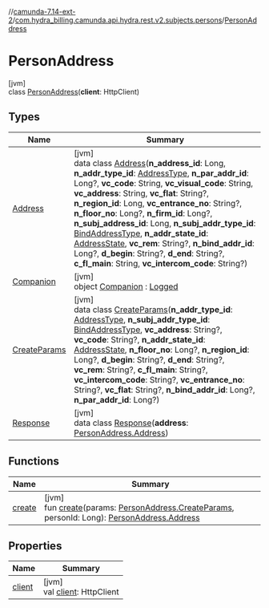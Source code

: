 //[camunda-7.14-ext-2](../../../index.md)/[com.hydra_billing.camunda.api.hydra.rest.v2.subjects.persons](../index.md)/[PersonAddress](index.md)

# PersonAddress

[jvm]\
class [PersonAddress](index.md)(**client**: HttpClient)

## Types

| Name | Summary |
|---|---|
| [Address](-address/index.md) | [jvm]<br>data class [Address](-address/index.md)(**n_address_id**: Long, **n_addr_type_id**: [AddressType](../../com.hydra_billing.camunda.api.hydra.common_types/-address-type/index.md), **n_par_addr_id**: Long?, **vc_code**: String, **vc_visual_code**: String, **vc_address**: String, **vc_flat**: String?, **n_region_id**: Long, **vc_entrance_no**: String?, **n_floor_no**: Long?, **n_firm_id**: Long?, **n_subj_address_id**: Long, **n_subj_addr_type_id**: [BindAddressType](../../com.hydra_billing.camunda.api.hydra.common_types/-bind-address-type/index.md), **n_addr_state_id**: [AddressState](../../com.hydra_billing.camunda.api.hydra.common_types/-address-state/index.md), **vc_rem**: String?, **n_bind_addr_id**: Long?, **d_begin**: String?, **d_end**: String?, **c_fl_main**: String, **vc_intercom_code**: String?) |
| [Companion](-companion/index.md) | [jvm]<br>object [Companion](-companion/index.md) : [Logged](../../com.hydra_billing.camunda.Logger/-logged/index.md) |
| [CreateParams](-create-params/index.md) | [jvm]<br>data class [CreateParams](-create-params/index.md)(**n_addr_type_id**: [AddressType](../../com.hydra_billing.camunda.api.hydra.common_types/-address-type/index.md), **n_subj_addr_type_id**: [BindAddressType](../../com.hydra_billing.camunda.api.hydra.common_types/-bind-address-type/index.md), **vc_address**: String?, **vc_code**: String?, **n_addr_state_id**: [AddressState](../../com.hydra_billing.camunda.api.hydra.common_types/-address-state/index.md), **n_floor_no**: Long?, **n_region_id**: Long?, **d_begin**: String?, **d_end**: String?, **vc_rem**: String?, **c_fl_main**: String?, **vc_intercom_code**: String?, **vc_entrance_no**: String?, **vc_flat**: String?, **n_bind_addr_id**: Long?, **n_par_addr_id**: Long?) |
| [Response](-response/index.md) | [jvm]<br>data class [Response](-response/index.md)(**address**: [PersonAddress.Address](-address/index.md)) |

## Functions

| Name | Summary |
|---|---|
| [create](create.md) | [jvm]<br>fun [create](create.md)(params: [PersonAddress.CreateParams](-create-params/index.md), personId: Long): [PersonAddress.Address](-address/index.md) |

## Properties

| Name | Summary |
|---|---|
| [client](client.md) | [jvm]<br>val [client](client.md): HttpClient |
